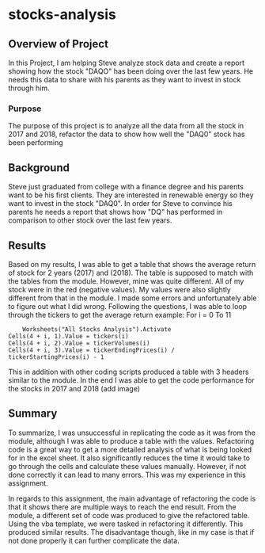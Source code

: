 # stocks-analysis


## Overview of Project 
In this Project, I am helping Steve analyze stock data and create a report showing how the stock "DAQO" has been doing over the last few years. He needs this data to share with his parents as they want to invest in stock through him.

### Purpose
The purpose of this project is to analyze all the data from all the stock in 2017 and 2018, refactor the data to show how well the "DAQ0" stock has been performing

## Background
Steve just graduated from college with a finance degree and his parents want to be his first clients. They are interested in renewable energy so they want to invest in the stock "DAQ0". In order for Steve to convince his parents he needs a report that shows how "DQ" has performed in comparison to other stock over the last few years.


## Results
Based on my results, I was able to get a table that shows the average return of  stock for 2 years (2017) and (2018). The table is supposed to match with the tables from the module. However, mine was quite different. All of my stock were in the red (negative values). My values were also slightly different from that in the module. I made some errors and unfortunately able to figure out what I did wrong. Following the questions, I was able to loop through the tickers to get the average return
example: For i = 0 To 11
        
        Worksheets("All Stocks Analysis").Activate
	Cells(4 + i, 1).Value = tickers(i)
	Cells(4 + i, 2).Value = tickerVolumes(i)
	Cells(4 + i, 3).Value = tickerEndingPrices(i) / tickerStartingPrices(i) - 1
        
This in addition with other coding scripts produced a table with 3 headers similar to the module. In the end I was able to get the code performance for the stocks in 2017 and 2018 (add image)

## Summary
To summarize, I was unsuccessful in replicating the code as it was from the module, although I was able to produce a table with the values. Refactoring code is a great way to get a more detailed analysis of what is being looked for in the excel sheet. It also significantly reduces the time it would take to go through the cells and calculate these values manually. However, if not done correctly it can lead to many errors. This was my experience in this assignment.

In regards to this assignment, the main advantage of refactoring the code is that it shows there are multiple ways to reach the end result. From the module, a different set of code was produced to give the refactored table. Using the vba template, we were tasked in refactoring it differently. This produced similar results. The disadvantage though, like in my case is that if not done properly it can further complicate the data.

